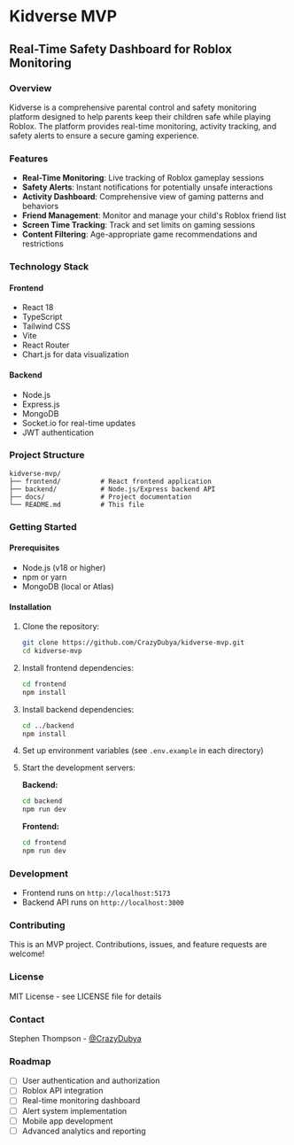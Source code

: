 # Kidverse MVP

## Real-Time Safety Dashboard for Roblox Monitoring

### Overview

Kidverse is a comprehensive parental control and safety monitoring platform designed to help parents keep their children safe while playing Roblox. The platform provides real-time monitoring, activity tracking, and safety alerts to ensure a secure gaming experience.

### Features

- **Real-Time Monitoring**: Live tracking of Roblox gameplay sessions
- **Safety Alerts**: Instant notifications for potentially unsafe interactions
- **Activity Dashboard**: Comprehensive view of gaming patterns and behaviors
- **Friend Management**: Monitor and manage your child's Roblox friend list
- **Screen Time Tracking**: Track and set limits on gaming sessions
- **Content Filtering**: Age-appropriate game recommendations and restrictions

### Technology Stack

#### Frontend
- React 18
- TypeScript
- Tailwind CSS
- Vite
- React Router
- Chart.js for data visualization

#### Backend
- Node.js
- Express.js
- MongoDB
- Socket.io for real-time updates
- JWT authentication

### Project Structure

```
kidverse-mvp/
├── frontend/          # React frontend application
├── backend/           # Node.js/Express backend API
├── docs/              # Project documentation
└── README.md          # This file
```

### Getting Started

#### Prerequisites

- Node.js (v18 or higher)
- npm or yarn
- MongoDB (local or Atlas)

#### Installation

1. Clone the repository:
   ```bash
   git clone https://github.com/CrazyDubya/kidverse-mvp.git
   cd kidverse-mvp
   ```

2. Install frontend dependencies:
   ```bash
   cd frontend
   npm install
   ```

3. Install backend dependencies:
   ```bash
   cd ../backend
   npm install
   ```

4. Set up environment variables (see `.env.example` in each directory)

5. Start the development servers:
   
   **Backend:**
   ```bash
   cd backend
   npm run dev
   ```
   
   **Frontend:**
   ```bash
   cd frontend
   npm run dev
   ```

### Development

- Frontend runs on `http://localhost:5173`
- Backend API runs on `http://localhost:3000`

### Contributing

This is an MVP project. Contributions, issues, and feature requests are welcome!

### License

MIT License - see LICENSE file for details

### Contact

Stephen Thompson - [@CrazyDubya](https://github.com/CrazyDubya)

### Roadmap

- [ ] User authentication and authorization
- [ ] Roblox API integration
- [ ] Real-time monitoring dashboard
- [ ] Alert system implementation
- [ ] Mobile app development
- [ ] Advanced analytics and reporting

